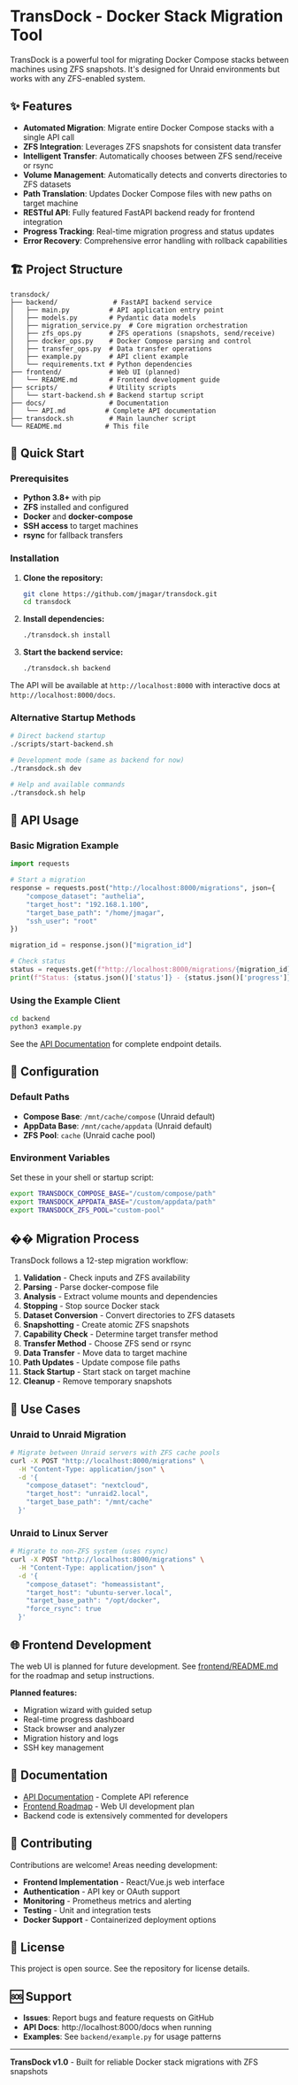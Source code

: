 # TransDock - Docker Stack Migration Tool

TransDock is a powerful tool for migrating Docker Compose stacks between machines using ZFS snapshots. It's designed for Unraid environments but works with any ZFS-enabled system.

## ✨ Features

- **Automated Migration**: Migrate entire Docker Compose stacks with a single API call
- **ZFS Integration**: Leverages ZFS snapshots for consistent data transfer
- **Intelligent Transfer**: Automatically chooses between ZFS send/receive or rsync
- **Volume Management**: Automatically detects and converts directories to ZFS datasets
- **Path Translation**: Updates Docker Compose files with new paths on target machine
- **RESTful API**: Fully featured FastAPI backend ready for frontend integration
- **Progress Tracking**: Real-time migration progress and status updates
- **Error Recovery**: Comprehensive error handling with rollback capabilities

## 🏗️ Project Structure

```
transdock/
├── backend/              # FastAPI backend service
│   ├── main.py          # API application entry point
│   ├── models.py        # Pydantic data models
│   ├── migration_service.py  # Core migration orchestration
│   ├── zfs_ops.py       # ZFS operations (snapshots, send/receive)
│   ├── docker_ops.py    # Docker Compose parsing and control
│   ├── transfer_ops.py  # Data transfer operations
│   ├── example.py       # API client example
│   └── requirements.txt # Python dependencies
├── frontend/            # Web UI (planned)
│   └── README.md        # Frontend development guide
├── scripts/             # Utility scripts
│   └── start-backend.sh # Backend startup script
├── docs/                # Documentation
│   └── API.md          # Complete API documentation
├── transdock.sh         # Main launcher script
└── README.md           # This file
```

## 🚀 Quick Start

### Prerequisites

- **Python 3.8+** with pip
- **ZFS** installed and configured
- **Docker** and **docker-compose**
- **SSH access** to target machines
- **rsync** for fallback transfers

### Installation

1. **Clone the repository:**
   ```bash
   git clone https://github.com/jmagar/transdock.git
   cd transdock
   ```

2. **Install dependencies:**
   ```bash
   ./transdock.sh install
   ```

3. **Start the backend service:**
   ```bash
   ./transdock.sh backend
   ```

The API will be available at `http://localhost:8000` with interactive docs at `http://localhost:8000/docs`.

### Alternative Startup Methods

```bash
# Direct backend startup
./scripts/start-backend.sh

# Development mode (same as backend for now)
./transdock.sh dev

# Help and available commands
./transdock.sh help
```

## 📡 API Usage

### Basic Migration Example

```python
import requests

# Start a migration
response = requests.post("http://localhost:8000/migrations", json={
    "compose_dataset": "authelia",
    "target_host": "192.168.1.100", 
    "target_base_path": "/home/jmagar",
    "ssh_user": "root"
})

migration_id = response.json()["migration_id"]

# Check status
status = requests.get(f"http://localhost:8000/migrations/{migration_id}")
print(f"Status: {status.json()['status']} - {status.json()['progress']}%")
```

### Using the Example Client

```bash
cd backend
python3 example.py
```

See the [API Documentation](docs/API.md) for complete endpoint details.

## 🔧 Configuration

### Default Paths

- **Compose Base**: `/mnt/cache/compose` (Unraid default)
- **AppData Base**: `/mnt/cache/appdata` (Unraid default)
- **ZFS Pool**: `cache` (Unraid cache pool)

### Environment Variables

Set these in your shell or startup script:

```bash
export TRANSDOCK_COMPOSE_BASE="/custom/compose/path"
export TRANSDOCK_APPDATA_BASE="/custom/appdata/path"
export TRANSDOCK_ZFS_POOL="custom-pool"
```

## �� Migration Process

TransDock follows a 12-step migration workflow:

1. **Validation** - Check inputs and ZFS availability
2. **Parsing** - Parse docker-compose file
3. **Analysis** - Extract volume mounts and dependencies
4. **Stopping** - Stop source Docker stack
5. **Dataset Conversion** - Convert directories to ZFS datasets
6. **Snapshotting** - Create atomic ZFS snapshots
7. **Capability Check** - Determine target transfer method
8. **Transfer Method** - Choose ZFS send or rsync
9. **Data Transfer** - Move data to target machine
10. **Path Updates** - Update compose file paths
11. **Stack Startup** - Start stack on target machine
12. **Cleanup** - Remove temporary snapshots

## 🎯 Use Cases

### Unraid to Unraid Migration
```bash
# Migrate between Unraid servers with ZFS cache pools
curl -X POST "http://localhost:8000/migrations" \
  -H "Content-Type: application/json" \
  -d '{
    "compose_dataset": "nextcloud",
    "target_host": "unraid2.local",
    "target_base_path": "/mnt/cache"
  }'
```

### Unraid to Linux Server
```bash
# Migrate to non-ZFS system (uses rsync)
curl -X POST "http://localhost:8000/migrations" \
  -H "Content-Type: application/json" \
  -d '{
    "compose_dataset": "homeassistant",
    "target_host": "ubuntu-server.local",
    "target_base_path": "/opt/docker",
    "force_rsync": true
  }'
```

## 🌐 Frontend Development

The web UI is planned for future development. See [frontend/README.md](frontend/README.md) for the roadmap and setup instructions.

**Planned features:**
- Migration wizard with guided setup
- Real-time progress dashboard
- Stack browser and analyzer
- Migration history and logs
- SSH key management

## 📖 Documentation

- [API Documentation](docs/API.md) - Complete API reference
- [Frontend Roadmap](frontend/README.md) - Web UI development plan
- Backend code is extensively commented for developers

## 🤝 Contributing

Contributions are welcome! Areas needing development:

- **Frontend Implementation** - React/Vue.js web interface
- **Authentication** - API key or OAuth support
- **Monitoring** - Prometheus metrics and alerting
- **Testing** - Unit and integration tests
- **Docker Support** - Containerized deployment options

## 📄 License

This project is open source. See the repository for license details.

## 🆘 Support

- **Issues**: Report bugs and feature requests on GitHub
- **API Docs**: http://localhost:8000/docs when running
- **Examples**: See `backend/example.py` for usage patterns

---

**TransDock v1.0** - Built for reliable Docker stack migrations with ZFS snapshots 